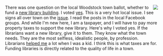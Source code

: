 <img src="http://scripting.com/images/2017/09/21/tree.png" border="0" align="right">There was one question on the local Woodstock town ballot, whether to fund a <a href="https://www.woodstock.org/planning/">new library building</a>. I voted <a href="https://hudsonvalleyone.com/2020/10/23/letter-vote-yes-on-woodstock-library-bond-issue/">yes</a>. This is a very hot local issue. I see signs all over town on the <a href="https://hudsonvalleyone.com/2020/10/23/letter-vote-no-on-woodstock-library-bond-issue/">issue</a>. I read the posts in the local Facebook groups. And while I'm new here, I am a taxpayer, and I will have to pay more property taxes to support the new library.  Here's why I voted yes. If the librarians want a new library, give it to them. They know what the town needs. They are the most selfless, idealistic people, by profession. Librarians <a href="http://scripting.com/2018/07/23/125635.html#a125814">helped me</a> a lot when I was a kid. I think this is what taxes are for. Funding libraries is directly related to the quality of life in a town. 
